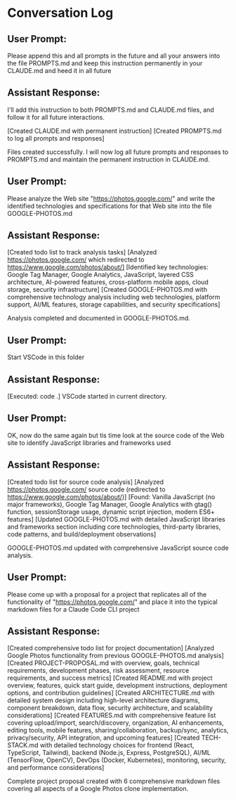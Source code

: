 # Conversation Log

## User Prompt:
Please append this and all prompts in the future and all your answers into the file PROMPTS.md and keep this instruction permanently in your CLAUDE.md and heed it in all future

## Assistant Response:
I'll add this instruction to both PROMPTS.md and CLAUDE.md files, and follow it for all future interactions.

[Created CLAUDE.md with permanent instruction]
[Created PROMPTS.md to log all prompts and responses]

Files created successfully. I will now log all future prompts and responses to PROMPTS.md and maintain the permanent instruction in CLAUDE.md.

## User Prompt:
Please analyze the Web site "https://photos.google.com/" and write the identified technologies and specifications for that Web site into the file GOOGLE-PHOTOS.md

## Assistant Response:
[Created todo list to track analysis tasks]
[Analyzed https://photos.google.com/ which redirected to https://www.google.com/photos/about/]
[Identified key technologies: Google Tag Manager, Google Analytics, JavaScript, layered CSS architecture, AI-powered features, cross-platform mobile apps, cloud storage, security infrastructure]
[Created GOOGLE-PHOTOS.md with comprehensive technology analysis including web technologies, platform support, AI/ML features, storage capabilities, and security specifications]

Analysis completed and documented in GOOGLE-PHOTOS.md.

## User Prompt:
Start VSCode in this folder

## Assistant Response:
[Executed: code .]
VSCode started in current directory.

## User Prompt:
OK, now do the same again but tis time look at the source code of the Web site to identify JavaScript libraries and frameworks used

## Assistant Response:
[Created todo list for source code analysis]
[Analyzed https://photos.google.com/ source code (redirected to https://www.google.com/photos/about/)]
[Found: Vanilla JavaScript (no major frameworks), Google Tag Manager, Google Analytics with gtag() function, sessionStorage usage, dynamic script injection, modern ES6+ features]
[Updated GOOGLE-PHOTOS.md with detailed JavaScript libraries and frameworks section including core technologies, third-party libraries, code patterns, and build/deployment observations]

GOOGLE-PHOTOS.md updated with comprehensive JavaScript source code analysis.

## User Prompt:
Please come up with a proposal for a project that replicates all of the functionality of "https://photos.google.com/" and place it into the typical markdown files for a Claude Code CLI project

## Assistant Response:
[Created comprehensive todo list for project documentation]
[Analyzed Google Photos functionality from previous GOOGLE-PHOTOS.md analysis]
[Created PROJECT-PROPOSAL.md with overview, goals, technical requirements, development phases, risk assessment, resource requirements, and success metrics]
[Created README.md with project overview, features, quick start guide, development instructions, deployment options, and contribution guidelines]
[Created ARCHITECTURE.md with detailed system design including high-level architecture diagrams, component breakdown, data flow, security architecture, and scalability considerations]
[Created FEATURES.md with comprehensive feature list covering upload/import, search/discovery, organization, AI enhancements, editing tools, mobile features, sharing/collaboration, backup/sync, analytics, privacy/security, API integration, and upcoming features]
[Created TECH-STACK.md with detailed technology choices for frontend (React, TypeScript, Tailwind), backend (Node.js, Express, PostgreSQL), AI/ML (TensorFlow, OpenCV), DevOps (Docker, Kubernetes), monitoring, security, and performance considerations]

Complete project proposal created with 6 comprehensive markdown files covering all aspects of a Google Photos clone implementation.